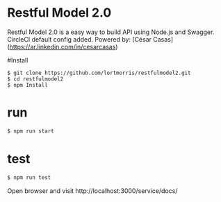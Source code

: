 # Restful Model 2.0

Restful Model 2.0 is a easy way to build API using Node.js and Swagger.
CircleCI default config added.
Powered by: [César Casas] (https://ar.linkedin.com/in/cesarcasas)

#Install
```
$ git clone https://github.com/lortmorris/restfulmodel2.git
$ cd restfulmodel2
$ npm Install
```

# run
```bash
$ npm run start
```

# test
```bash
$ npm run test
```

Open browser and visit http://localhost:3000/service/docs/

